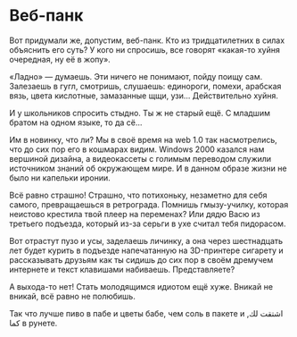 # Веб-панк

Вот придумали же, допустим, веб-панк. Кто из тридцатилетних в силах объяснить его суть? У кого ни спросишь, все говорят «какая-то хуйня очередная, ну её в жопу».

«Ладно» — думаешь. Эти ничего не понимают, пойду поищу сам. Залезаешь в гугл, смотришь, слушаешь: единороги, помехи, арабская вязь, цвета кислотные, замазанные щщи, узи… Действительно хуйня.

И у школьников спросить стыдно. Ты ж не старый ещё. С младшим братом на одном языке, то да сё… 

Им в новинку, что ли? Мы в своё время на web 1.0 так насмотрелись, что до сих пор его в кошмарах видим. Windows 2000 казался нам вершиной дизайна, а видеокассеты с голимым переводом служили источником знаний об окружающем мире. И в данном образе жизни не было ни капельки иронии.

Всё равно страшно! Страшно, что потихоньку, незаметно для себя самого, превращаешься в ретрограда. Помнишь гмызу-училку, которая неистово крестила твой плеер на переменах? Или дядю Васю из третьего подъезда, который из-за серьги в ухе считал тебя пидорасом.

Вот отрастут пузо и усы, заделаешь личинку, а она через шестнадцать лет будет курить в подъезде напечатанную на 3D-принтере сигарету и рассказывать друзьям как ты сидишь до сих пор в своём дремучем интернете и текст клавишами набиваешь. Представляете?

А выхода-то нет! Стать молодящимся идиотом ещё хуже. Вникай не вникай, всё равно не полюбишь.

Так что лучше пиво в пабе и цветы бабе, чем соль в пакете и اشتقت لك, كما в рунете.
